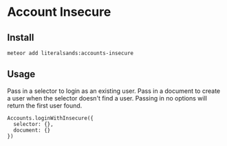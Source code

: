 # Account Insecure

## Install
```
meteor add literalsands:accounts-insecure
```

## Usage
Pass in a selector to login as an existing user.
Pass in a document to create a user when the selector doesn't find a user.
Passing in no options will return the first user found.
```
Accounts.loginWithInsecure({
  selector: {},
  document: {}
})
```

